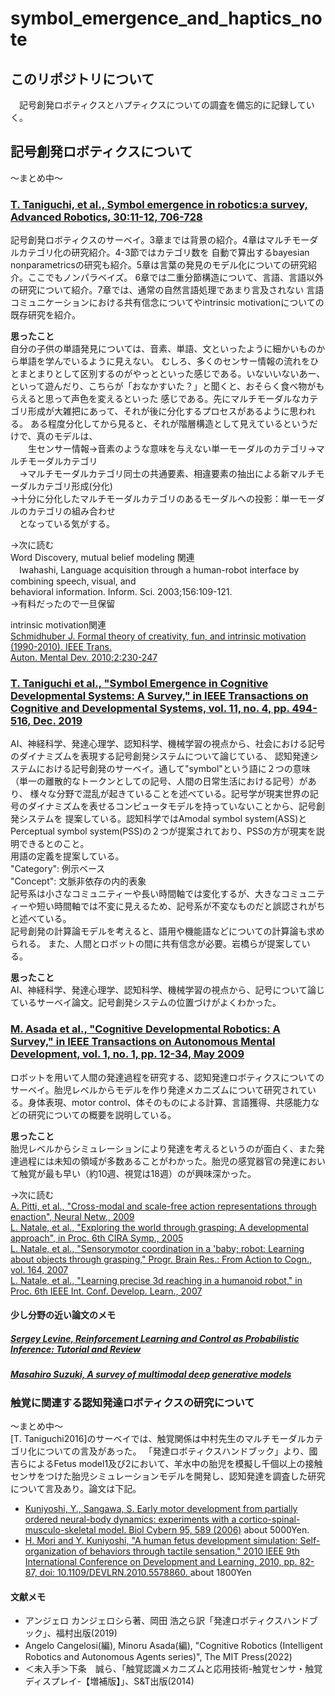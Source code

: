 # symbol_emergence_and_haptics_note



## このリポジトリについて

　記号創発ロボティクスとハプティクスについての調査を備忘的に記録していく。  
 
 
## 記号創発ロボティクスについて
～まとめ中～

### [T. Taniguchi, et al., Symbol emergence in robotics:a survey, Advanced Robotics, 30:11-12, 706-728](https://www.tandfonline.com/doi/abs/10.1080/01691864.2016.1164622)
 記号創発ロボティクスのサーベイ。3章までは背景の紹介。4章はマルチモーダルカテゴリ化の研究紹介。4-3節ではカテゴリ数を
自動で算出するbayesian nonparametricsの研究も紹介。5章は言葉の発見のモデル化についての研究紹介。ここでもノンパラベイズ。
6章では二重分節構造について、言語、言語以外の研究について紹介。7章では、通常の自然言語処理であまり言及されない
言語コミュニケーションにおける共有信念についてやintrinsic motivationについての既存研究を紹介。  

__思ったこと__  
 自分の子供の単語発見については、音素、単語、文といったように細かいものから単語を学んでいるように見えない。
 むしろ、多くのセンサー情報の流れをひとまとまりとして区別するのがやっとといった感じである。いないいないあー、
 といって遊んだり、こちらが「おなかすいた？」と聞くと、おそらく食べ物がもらえると思って声色を変えるといった
 感じである。先にマルチモーダルなカテゴリ形成が大雑把にあって、それが後に分化するプロセスがあるように思われる。
 ある程度分化してから見ると、それが階層構造として見えているというだけで、真のモデルは、  
 　　生センサー情報→音素のような意味を与えない単一モーダルのカテゴリ→マルチモーダルカテゴリ  
   　→マルチモーダルカテゴリ同士の共通要素、相違要素の抽出による新マルチモーダルカテゴリ形成(分化)  
    →十分に分化したマルチモーダルカテゴリのあるモーダルへの投影：単一モーダルのカテゴリの組み合わせ  
　となっている気がする。  

->次に読む  
  Word Discovery, mutual belief modeling 関連  
　Iwahashi, Language acquisition through a human-robot interface by combining speech, visual, and  
 behavioral information. Inform. Sci. 2003;156:109-121.  
 →有料だったので一旦保留

 intrinsic motivation関連  
  [Schmidhuber J. Formal theory of creativity, fun, and intrinsic motivation (1990-2010). IEEE Trans.  
 Auton. Mental Dev. 2010;2:230-247](https://ieeexplore.ieee.org/abstract/document/5508364)
 
 
### [T. Taniguchi et al., "Symbol Emergence in Cognitive Developmental Systems: A Survey," in IEEE Transactions on Cognitive and Developmental Systems, vol. 11, no. 4, pp. 494-516, Dec. 2019](https://ieeexplore.ieee.org/abstract/document/8451965)
AI、神経科学、発達心理学、認知科学、機械学習の視点から、社会における記号のダイナミズムを表現する記号創発システムについて論じている、
認知発達システムにおける記号創発のサーベイ。通して"symbol"という語に２つの意味（単一の離散的なトークンとしての記号、人間の日常生活における記号）があり、
様々な分野で混乱が起きていることを述べている。記号学が現実世界の記号のダイナミズムを表せるコンピュータモデルを持っていないことから、記号創発システムを
提案している。認知科学ではAmodal symbol system(ASS)とPerceptual symbol system(PSS)の２つが提案されており、PSSの方が現実を説明できるとのこと。  
用語の定義を提案している。  
"Category": 例示ベース  
"Concept": 文脈非依存の内的表象  
記号系は小さなコミュニティーや長い時間軸では変化するが、大きなコミュニティーや短い時間軸では不変に見えるため、記号系が不変なものだと誤認されがちと述べている。  
記号創発の計算論モデルを考えると、語用や機能語などについての計算論も求められる。
また、人間とロボットの間に共有信念が必要。岩橋らが提案している。  
  
 __思ったこと__  
 AI、神経科学、発達心理学、認知科学、機械学習の視点から、記号について論じているサーベイ論文。記号創発システムの位置づけがよくわかった。

### [M. Asada et al., "Cognitive Developmental Robotics: A Survey," in IEEE Transactions on Autonomous Mental Development, vol. 1, no. 1, pp. 12-34, May 2009](https://ieeexplore.ieee.org/abstract/document/4895715)
ロボットを用いて人間の発達過程を研究する、認知発達ロボティクスについてのサーベイ。胎児レベルからモデルを作り発達メカニズムについて研究されている。身体表現、motor control、体そのものによる計算、言語獲得、共感能力などの研究についての概要を説明している。  

__思ったこと__  
胎児レベルからシミュレーションにより発達を考えるというのが面白く、また発達過程には未知の領域が多数あることがわかった。胎児の感覚器官の発達において触覚が最も早い（約10週、視覚は18週）のが興味深かった。


->次に読む  
[A. Pitti, et al., "Cross-modal and scale-free action representations through enaction", Neural Netw., 2009](https://perso-etis.ensea.fr/alexpitt/papers/j.neunet.2009.01.007.pdf)  
[L. Natale, et al., "Exploring the world through grasping: A developmental approach", in Proc. 6th CIRA Symp., 2005](https://francesco.orabona.com/papers/05cira.pdf)  
[L. Natale, et al., "Sensorymotor coordination in a 'baby; robot: Learning about objects through grasping," Progr. Brain Res.: From Action to Cogn., vol. 164, 2007](http://www.robotcub.org/misc/papers/07_Natale_Orabona_Metta_Sandini.pdf)  
[L. Natale, et al., "Learning precise 3d reaching in a humanoid robot," in Proc. 6th IEEE Int. Conf. Develop. Learn., 2007](https://www.researchgate.net/profile/Francesco-Nori/publication/4282862_Learning_precise_3D_reaching_in_a_humanoid_robot/links/00b4953a1aa4c76e12000000/Learning-precise-3D-reaching-in-a-humanoid-robot.pdf)  

#### 少し分野の近い論文のメモ

##### [Sergey Levine, Reinforcement Learning and Control as Probabilistic Inference: Tutorial and Review](https://arxiv.org/pdf/1805.00909.pdf)

##### [Masahiro Suzuki, A survey of multimodal deep generative models](https://www.tandfonline.com/doi/abs/10.1080/01691864.2022.2035253)

### 触覚に関連する認知発達ロボティクスの研究について
～まとめ中～  
[T. Taniguchi2016]のサーベイでは、触覚関係は中村先生のマルチモーダルカテゴリ化についての言及があった。
「発達ロボティクスハンドブック」より、國吉らによるFetus model1及び2において、羊水中の胎児を模擬し千個以上の接触センサをつけた胎児シミュレーションモデルを開発し、認知発達を調査した研究について言及あり。論文は下記。  
* [Kuniyoshi, Y., Sangawa, S. Early motor development from partially ordered neural-body dynamics: experiments with a cortico-spinal-musculo-skeletal model. Biol Cybern 95, 589 (2006)](https://link.springer.com/article/10.1007/s00422-006-0127-z)  about 5000Yen.
* [H. Mori and Y. Kuniyoshi, "A human fetus development simulation: Self-organization of behaviors through tactile sensation," 2010 IEEE 9th International Conference on Development and Learning, 2010, pp. 82-87, doi: 10.1109/DEVLRN.2010.5578860. ](https://ieeexplore.ieee.org/abstract/document/5578860) about 1800Yen



#### 文献メモ

* アンジェロ カンジェロシら著、岡田 浩之ら訳「発達ロボティクスハンドブック」、福村出版(2019)
* Angelo Cangelosi(編), Minoru Asada(編), "Cognitive Robotics (Intelligent Robotics and Autonomous Agents series)", The MIT Press(2022)
* ＜未入手＞下条　誠ら、「触覚認識メカニズムと応用技術-触覚センサ・触覚ディスプレイ-【増補版】」、S&T出版(2014)




